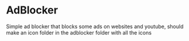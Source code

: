 # AdBlocker
Simple ad blocker that blocks some ads on websites and youtube, should make an icon folder in the adblocker folder with all the icons
